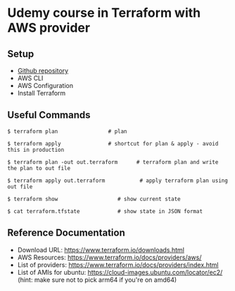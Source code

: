 # Udemy course in Terraform with AWS provider

## Setup
- [Github repository](https://github.com/wardviaene/terraform-course)
- AWS CLI
- AWS Configuration
- Install Terraform

## Useful Commands
```
$ terraform plan                # plan

$ terraform apply               # shortcut for plan & apply - avoid this in production

$ terraform plan -out out.terraform      # terraform plan and write the plan to out file

$ terraform apply out.terraform           # apply terraform plan using out file

$ terraform show                   # show current state

$ cat terraform.tfstate            # show state in JSON format
```
## Reference Documentation
- Download URL: https://www.terraform.io/downloads.html
- AWS Resources: https://www.terraform.io/docs/providers/aws/
- List of providers: https://www.terraform.io/docs/providers/index.html
- List of AMIs for ubuntu: https://cloud-images.ubuntu.com/locator/ec2/ (hint: make sure not to pick arm64 if you're on amd64)